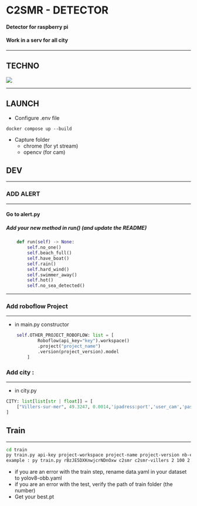 # C2SMR - DETECTOR


#### Detector for raspberry pi
#### Work in a serv for all city

---

## TECHNO

![](https://img.shields.io/badge/Python-FFD43B?style=for-the-badge&logo=python&logoColor=blue)

---

## LAUNCH

- Configure .env file

````shell
docker compose up --build
````

- Capture folder
  - chrome (for yt stream)
  - opencv (for cam)

## DEV

---

### ADD ALERT

---

#### Go to alert.py
##### Add your new method in run() (and update the README)
````python
    def run(self) -> None:
        self.no_one()
        self.beach_full()
        self.have_boat()
        self.rain()
        self.hard_wind()
        self.swimmer_away()
        self.hot()
        self.no_sea_detected()
````

---

### Add roboflow Project

---

- in main.py constructor
```python
    self.OTHER_PROJECT_ROBOFLOW: list = [
            Roboflow(api_key="key").workspace()
            .project("project_name")
            .version(project_version).model
        ]

```

### Add city : 

---

- in city.py
````python
CITY: list[list[str | float]] = [
    ["Villers-sur-mer", 49.3247, 0.0014,'ipadress:port','user_cam','password_cam']
]
````

## Train

---

```bash
cd train
py train.py api-key project-workspace project-name project-version nb-epoch nb-run
example : py train.py rBzJE5DXKnwjcrNDnOxw c2smr c2smr-villers 2 100 2
```

- if you are an error with the train step, rename data.yaml in your dataset to yolov8-obb.yaml
- if you are an error with the test, verify the path of train folder (the number)
- Get your best.pt